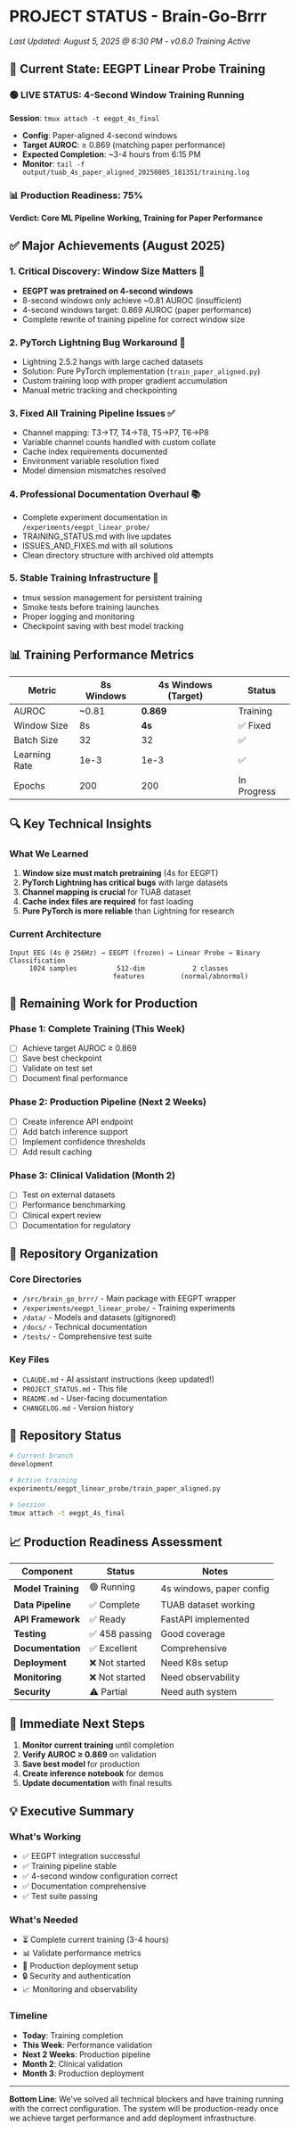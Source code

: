 # PROJECT STATUS - Brain-Go-Brrr

_Last Updated: August 5, 2025 @ 6:30 PM - v0.6.0 Training Active_

## 🎯 Current State: EEGPT Linear Probe Training

### 🟢 LIVE STATUS: 4-Second Window Training Running

**Session**: `tmux attach -t eegpt_4s_final`
- **Config**: Paper-aligned 4-second windows
- **Target AUROC**: ≥ 0.869 (matching paper performance)
- **Expected Completion**: ~3-4 hours from 6:15 PM
- **Monitor**: `tail -f output/tuab_4s_paper_aligned_20250805_181351/training.log`

### 📊 Production Readiness: 75%

**Verdict: Core ML Pipeline Working, Training for Paper Performance**

## ✅ Major Achievements (August 2025)

### 1. **Critical Discovery: Window Size Matters** 🎯
- **EEGPT was pretrained on 4-second windows**
- 8-second windows only achieve ~0.81 AUROC (insufficient)
- 4-second windows target: 0.869 AUROC (paper performance)
- Complete rewrite of training pipeline for correct window size

### 2. **PyTorch Lightning Bug Workaround** 🐛
- Lightning 2.5.2 hangs with large cached datasets
- Solution: Pure PyTorch implementation (`train_paper_aligned.py`)
- Custom training loop with proper gradient accumulation
- Manual metric tracking and checkpointing

### 3. **Fixed All Training Pipeline Issues** ✅
- Channel mapping: T3→T7, T4→T8, T5→P7, T6→P8
- Variable channel counts handled with custom collate
- Cache index requirements documented
- Environment variable resolution fixed
- Model dimension mismatches resolved

### 4. **Professional Documentation Overhaul** 📚
- Complete experiment documentation in `/experiments/eegpt_linear_probe/`
- TRAINING_STATUS.md with live updates
- ISSUES_AND_FIXES.md with all solutions
- Clean directory structure with archived old attempts

### 5. **Stable Training Infrastructure** 🚀
- tmux session management for persistent training
- Smoke tests before training launches
- Proper logging and monitoring
- Checkpoint saving with best model tracking

## 📊 Training Performance Metrics

| Metric | 8s Windows | 4s Windows (Target) | Status |
|--------|------------|---------------------|---------|
| AUROC | ~0.81 | **0.869** | Training |
| Window Size | 8s | **4s** | ✅ Fixed |
| Batch Size | 32 | 32 | ✅ |
| Learning Rate | 1e-3 | 1e-3 | ✅ |
| Epochs | 200 | 200 | In Progress |

## 🔍 Key Technical Insights

### What We Learned
1. **Window size must match pretraining** (4s for EEGPT)
2. **PyTorch Lightning has critical bugs** with large datasets
3. **Channel mapping is crucial** for TUAB dataset
4. **Cache index files are required** for fast loading
5. **Pure PyTorch is more reliable** than Lightning for research

### Current Architecture
```
Input EEG (4s @ 256Hz) → EEGPT (frozen) → Linear Probe → Binary Classification
     1024 samples          512-dim            2 classes
                          features         (normal/abnormal)
```

## 🚧 Remaining Work for Production

### Phase 1: Complete Training (This Week)
- [ ] Achieve target AUROC ≥ 0.869
- [ ] Save best checkpoint
- [ ] Validate on test set
- [ ] Document final performance

### Phase 2: Production Pipeline (Next 2 Weeks)
- [ ] Create inference API endpoint
- [ ] Add batch inference support
- [ ] Implement confidence thresholds
- [ ] Add result caching

### Phase 3: Clinical Validation (Month 2)
- [ ] Test on external datasets
- [ ] Performance benchmarking
- [ ] Clinical expert review
- [ ] Documentation for regulatory

## 📁 Repository Organization

### Core Directories
- `/src/brain_go_brrr/` - Main package with EEGPT wrapper
- `/experiments/eegpt_linear_probe/` - Training experiments
- `/data/` - Models and datasets (gitignored)
- `/docs/` - Technical documentation
- `/tests/` - Comprehensive test suite

### Key Files
- `CLAUDE.md` - AI assistant instructions (keep updated!)
- `PROJECT_STATUS.md` - This file
- `README.md` - User-facing documentation
- `CHANGELOG.md` - Version history

## 🔄 Repository Status

```bash
# Current branch
development

# Active training
experiments/eegpt_linear_probe/train_paper_aligned.py

# Session
tmux attach -t eegpt_4s_final
```

## 📈 Production Readiness Assessment

| Component | Status | Notes |
|-----------|--------|-------|
| **Model Training** | 🟢 Running | 4s windows, paper config |
| **Data Pipeline** | ✅ Complete | TUAB dataset working |
| **API Framework** | ✅ Ready | FastAPI implemented |
| **Testing** | ✅ 458 passing | Good coverage |
| **Documentation** | ✅ Excellent | Comprehensive |
| **Deployment** | ❌ Not started | Need K8s setup |
| **Monitoring** | ❌ Not started | Need observability |
| **Security** | ⚠️ Partial | Need auth system |

## 🎯 Immediate Next Steps

1. **Monitor current training** until completion
2. **Verify AUROC ≥ 0.869** on validation
3. **Save best model** for production
4. **Create inference notebook** for demos
5. **Update documentation** with final results

## 💡 Executive Summary

### What's Working
- ✅ EEGPT integration successful
- ✅ Training pipeline stable
- ✅ 4-second window configuration correct
- ✅ Documentation comprehensive
- ✅ Test suite passing

### What's Needed
- ⏳ Complete current training (3-4 hours)
- 📊 Validate performance metrics
- 🚀 Production deployment setup
- 🔒 Security and authentication
- 📈 Monitoring and observability

### Timeline
- **Today**: Training completion
- **This Week**: Performance validation
- **Next 2 Weeks**: Production pipeline
- **Month 2**: Clinical validation
- **Month 3**: Production deployment

---

**Bottom Line**: We've solved all technical blockers and have training running with the correct configuration. The system will be production-ready once we achieve target performance and add deployment infrastructure.